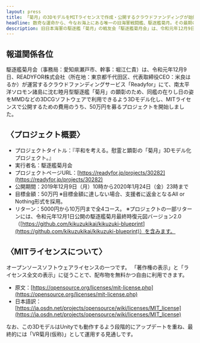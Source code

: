 ```yaml
---
layout: press
title: 「菊月」の3DモデルをMITライセンスで作成・公開するクラウドファンディングが始動
headline: 数奇な運命から、今なお海上にある唯一の旧海軍戦闘艦、駆逐艦菊月。その最期の姿を可能な限り忠実に立体で再現し、特設サイトにて無料公開します。
description: 旧日本海軍の駆逐艦「菊月」の戦友会「駆逐艦菊月会」は、令和元年12月9日、「菊月」の顕彰を狙いとする、MMDなどの3DCGソフトウェアで利用可能な同艦の3Dモデルの作成と公開を、MITライセンスで実施するためのクラウドファンディングを開始しました。
---
```

## 報道関係各位
駆逐艦菊月会（事務局：愛知県瀬戸市、幹事：堀江仁貴）は、令和元年12月9日、READYFOR株式会社（所在地：東京都千代田区、代表取締役CEO：米良はるか）が運営するクラウドファンディングサービス「Readyfor」にて、南太平洋ソロモン諸島に沈む睦月型駆逐艦「菊月」の顕彰のため、同艦の在りし日の姿をMMDなどの3DCGソフトウェアで利用できるよう3Dモデル化し、MITライセンスで公開するための費用のうち、50万円を募るプロジェクトを開始しました。

## 〈プロジェクト概要〉
- プロジェクトタイトル：『平和を考える。慰霊と顕彰の「菊月」3Dモデル化プロジェクト。』
- 実行者名：駆逐艦菊月会
- プロジェクトページURL：[https://readyfor.jp/projects/30282](https://readyfor.jp/projects/30282)
- 公開期間：2019年12月9日（月）10時から2020年1月24日（金）23時まで
- 目標金額：50万円
※目標金額に達しない場合、支援者に返金となるAll or Nothing形式を採用。
- リターン：5000円から10万円まで全4コース。
※プロジェクトの一部リターンには、令和元年12月1日公開の駆逐艦菊月最終時復元図バージョン2.0（[https://github.com/kikuzukikai/kikuzuki-blueprint](https://github.com/kikuzukikai/kikuzuki-blueprint)）を含みます。

## 〈MITライセンスについて〉
オープンソースソフトウェアライセンスの一つです。
「著作権の表示」と「ライセンス全文の表示」に従うことで、配布物を無料かつ自由に利用できます。
- 原文：[https://opensource.org/licenses/mit-license.php](https://opensource.org/licenses/mit-license.php)
- 日本語訳：[https://ja.osdn.net/projects/opensource/wiki/licenses/MIT_license](https://ja.osdn.net/projects/opensource/wiki/licenses/MIT_license)

なお、この3DモデルはUnityでも動作するよう段階的にアップデートを重ね、最終的には「VR菊月(仮称)」として運用する見通しです。
